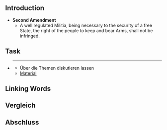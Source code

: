 ## Introduction
- **Second Amendment**
	- A well regulated Militia, being necessary to the security of a free State, the right of the people to keep and bear Arms, shall not be infringed.
## Task
- ****
	- Über die Themen diskutieren lassen
	- [Material](https://constitutioncenter.org/the-constitution/amendments/amendment-ii/interpretations/99)
## Linking Words
## Vergleich
## Abschluss